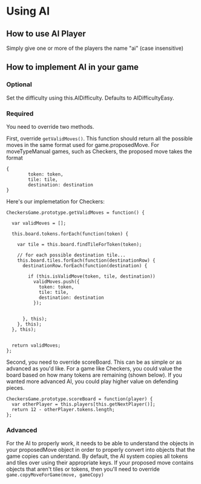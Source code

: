 # Using AI

## How to use AI Player 

Simply give one or more of the players the name "ai" (case insensitive) 

## How to implement AI in your game 

### Optional 

Set the difficulty using this.AIDifficulty. Defaults to AIDifficultyEasy.

### Required
    
You need to override two methods. 

First, override ```getValidMoves()```.     This function should return all the possible moves in the same format used for game.proposedMove. For moveTypeManual games, such as Checkers, the proposed move takes the format 
```
{   
        token: token, 
        tile: tile, 
        destination: destination
}
```

Here's our implemetation for Checkers: 

```
CheckersGame.prototype.getValidMoves = function() { 

  var validMoves = [];
  
  this.board.tokens.forEach(function(token) {     
    
    var tile = this.board.findTileForToken(token);
    
    // for each possible destination tile...
    this.board.tiles.forEach(function(destinationRow) { 
      destinationRow.forEach(function(destination) { 
        
        if (this.isValidMove(token, tile, destination)) 
          validMoves.push({
            token: token, 
            tile: tile, 
            destination: destination
          });
        

      }, this);
    }, this);    
  }, this);

  
  return validMoves;
};
```

Second, you need to override scoreBoard. This can be as simple or as advanced as you'd like. For a game like Checkers, you could value the board based on how many tokens are remaining (shown below). If you wanted more advanced AI, you could play higher value on defending pieces. 

```
CheckersGame.prototype.scoreBoard = function(player) { 
  var otherPlayer = this.players[this.getNextPlayer()];
  return 12 - otherPlayer.tokens.length;
};
```


### Advanced 

For the AI to properly work, it needs to be able to understand the objects in your proposedMove object in order to properly convert into objects that the game copies can understand. By default, the AI system copies all tokens and tiles over using their appropriate keys. If your proposed move contains objects that aren't tiles or tokens, then you'll need to override ```game.copyMoveForGame(move, gameCopy)```


